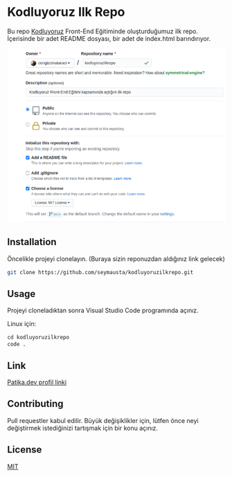 # Kodluyoruz Ilk Repo
Bu repo [Kodluyoruz](https://kodluyoruz.org/tr/kodluyoruz/) Front-End Eğitiminde oluşturduğumuz ilk repo. İçerisinde bir adet README dosyası, bir adet de index.html barındırıyor.

![github](https://github.com/Kodluyoruz/taskforce/raw/main/git/odev1/figures/github.png)

## Installation
Öncelikle projeyi clonelayın. (Buraya sizin reponuzdan aldığınız link gelecek)

 ```bash 
 git clone https://github.com/seymausta/kodluyoruzilkrepo.git 
 ```


## Usage
Projeyi cloneladıktan sonra Visual Studio Code programında açınız.

Linux için:
```linux 
cd kodluyoruzilkrepo
code .
```
## Link

[Patika.dev profil linki](https://app.patika.dev/seymausta)

## Contributing
Pull requestler kabul edilir. Büyük değişiklikler için, lütfen önce neyi değiştirmek istediğinizi tartışmak için bir konu açınız. 

## License
[MIT](https://choosealicense.com/licenses/mit/)
